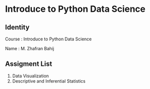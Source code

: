 # Introduce to Python Data Science

## Identity

Course : Introduce to Python Data Science

Name : M. Zhafran Bahij

## Assigment List

1. Data Visualization
2. Descriptive and Inferential Statistics
